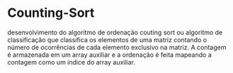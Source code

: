 # Counting-Sort
desenvolvimento do algoritmo de ordenação couting sort ou algoritmo de classificação que classifica os elementos de uma matriz contando o número de ocorrências de cada elemento exclusivo na matriz. A contagem é armazenada em um array auxiliar e a ordenação é feita mapeando a contagem como um índice do array auxiliar.
